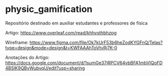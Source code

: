 # physic_gamification
Repositório destinado em auxiliar estudantes e professores de física

Artigo: https://www.overleaf.com/read/khhvsthbhzpg

Wireframe: https://www.figma.com/file/Ok7kUrF53b6heZodKYGFnQ/Telas?type=design&mode=design&t=KWFAAAhToVtvRj7K-0

Anotações do Artigo: https://docs.google.com/document/d/1sumGe37jRPCV64vbBFA1mbVIQoFD4BSlK9QBvWubvqU/edit?usp=sharing
